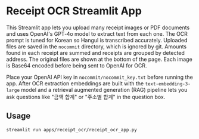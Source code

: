 # Receipt OCR Streamlit App

This Streamlit app lets you upload many receipt images or PDF documents and uses
OpenAI's GPT‑4o model to extract text from each one. The OCR prompt is tuned for
Korean so Hangul is transcribed accurately. Uploaded files are saved in the
`nocommit` directory, which is ignored by git. Amounts found in each receipt are
summed and receipts are grouped by detected address. The original files are shown
at the bottom of the page. Each image is Base64 encoded before being sent to
OpenAI for OCR.

Place your OpenAI API key in `nocommit/nocommit_key.txt` before running the app.
After OCR extraction embeddings are built with the `text-embedding-3-large` model
and a retrieval augmented generation (RAG) pipeline lets you ask questions like
"금액 합계" or "주소별 합계" in the question box.

## Usage
```
streamlit run apps/receipt_ocr/receipt_ocr_app.py
```
